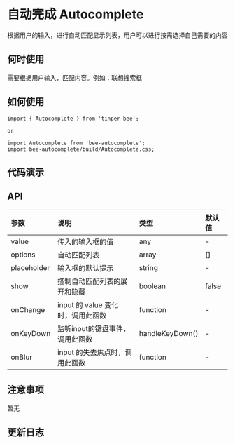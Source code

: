# 自动完成 Autocomplete
根据用户的输入，进行自动匹配显示列表，用户可以进行按需选择自己需要的内容

## 何时使用

需要根据用户输入，匹配内容。例如：联想搜索框

## 如何使用

```
import { Autocomplete } from 'tinper-bee';

or

import Autocomplete from 'bee-autocomplete';
import bee-autocomplete/build/Autocomplete.css;

```

## 代码演示

## API

|参数|说明|类型|默认值|
|:---|:-----|:----|:------|
|value|传入的输入框的值|any|-|
|options|自动匹配列表|array|[]|
|placeholder|输入框的默认提示|string|-|
|show|控制自动匹配列表的展开和隐藏|boolean|false|
|onChange| input 的 value 变化时，调用此函数|function|-|
|onKeyDown| 监听input的键盘事件，调用此函数|handleKeyDown()|-|
|onBlur| input 的失去焦点时，调用此函数|function|-|

## 注意事项

暂无

## 更新日志